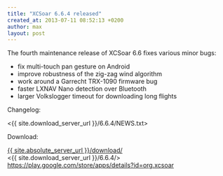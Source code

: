 ```yaml
---
title: "XCSoar 6.6.4 released"
created_at: 2013-07-11 08:52:13 +0200
author: max
layout: post
---
```


The fourth maintenance release of XCSoar 6.6 fixes various minor bugs:

* fix multi-touch pan gesture on Android
* improve robustness of the zig-zag wind algorithm
* work around a Garrecht TRX-1090 firmware bug
* faster LXNAV Nano detection over Bluetooth
* larger Volkslogger timeout for downloading long flights

Changelog:

  <{{ site.download_server_url }}/6.6.4/NEWS.txt>

Download:

 [{{ site.absolute_server_url }}/download/](/download/)  
 <{{ site.download_server_url }}/6.6.4/>  
 <https://play.google.com/store/apps/details?id=org.xcsoar>
